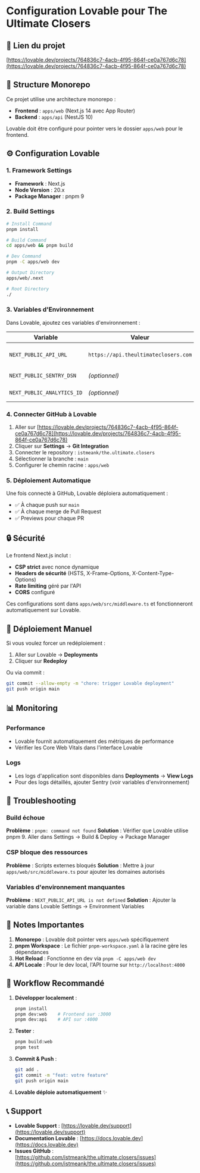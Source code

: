 # Configuration Lovable pour The Ultimate Closers

## 🔗 Lien du projet

[https://lovable.dev/projects/764836c7-4acb-4f95-864f-ce0a767d6c78](https://lovable.dev/projects/764836c7-4acb-4f95-864f-ce0a767d6c78)

## 📁 Structure Monorepo

Ce projet utilise une architecture monorepo :

- **Frontend** : `apps/web` (Next.js 14 avec App Router)
- **Backend** : `apps/api` (NestJS 10)

Lovable doit être configuré pour pointer vers le dossier `apps/web` pour le frontend.

## ⚙️ Configuration Lovable

### 1. Framework Settings

- **Framework** : Next.js
- **Node Version** : 20.x
- **Package Manager** : pnpm 9

### 2. Build Settings

```bash
# Install Command
pnpm install

# Build Command
cd apps/web && pnpm build

# Dev Command
pnpm -C apps/web dev

# Output Directory
apps/web/.next

# Root Directory
./
```

### 3. Variables d'Environnement

Dans Lovable, ajoutez ces variables d'environnement :

| Variable                   | Valeur                               | Description                |
| -------------------------- | ------------------------------------ | -------------------------- |
| `NEXT_PUBLIC_API_URL`      | `https://api.theultimateclosers.com` | URL de l'API en production |
| `NEXT_PUBLIC_SENTRY_DSN`   | _(optionnel)_                        | Sentry pour monitoring     |
| `NEXT_PUBLIC_ANALYTICS_ID` | _(optionnel)_                        | Google Analytics ID        |

### 4. Connecter GitHub à Lovable

1. Aller sur [https://lovable.dev/projects/764836c7-4acb-4f95-864f-ce0a767d6c78](https://lovable.dev/projects/764836c7-4acb-4f95-864f-ce0a767d6c78)
2. Cliquer sur **Settings** → **Git Integration**
3. Connecter le repository : `istmeank/the.ultimate.closers`
4. Sélectionner la branche : `main`
5. Configurer le chemin racine : `apps/web`

### 5. Déploiement Automatique

Une fois connecté à GitHub, Lovable déploiera automatiquement :

- ✅ À chaque push sur `main`
- ✅ À chaque merge de Pull Request
- ✅ Previews pour chaque PR

## 🔒 Sécurité

Le frontend Next.js inclut :

- **CSP strict** avec nonce dynamique
- **Headers de sécurité** (HSTS, X-Frame-Options, X-Content-Type-Options)
- **Rate limiting** géré par l'API
- **CORS** configuré

Ces configurations sont dans `apps/web/src/middleware.ts` et fonctionneront automatiquement sur Lovable.

## 🚀 Déploiement Manuel

Si vous voulez forcer un redéploiement :

1. Aller sur Lovable → **Deployments**
2. Cliquer sur **Redeploy**

Ou via commit :

```bash
git commit --allow-empty -m "chore: trigger Lovable deployment"
git push origin main
```

## 📊 Monitoring

### Performance

- Lovable fournit automatiquement des métriques de performance
- Vérifier les Core Web Vitals dans l'interface Lovable

### Logs

- Les logs d'application sont disponibles dans **Deployments** → **View Logs**
- Pour des logs détaillés, ajouter Sentry (voir variables d'environnement)

## 🐛 Troubleshooting

### Build échoue

**Problème** : `pnpm: command not found`
**Solution** : Vérifier que Lovable utilise pnpm 9. Aller dans Settings → Build & Deploy → Package Manager

### CSP bloque des ressources

**Problème** : Scripts externes bloqués
**Solution** : Mettre à jour `apps/web/src/middleware.ts` pour ajouter les domaines autorisés

### Variables d'environnement manquantes

**Problème** : `NEXT_PUBLIC_API_URL is not defined`
**Solution** : Ajouter la variable dans Lovable Settings → Environment Variables

## 📝 Notes Importantes

1. **Monorepo** : Lovable doit pointer vers `apps/web` spécifiquement
2. **pnpm Workspace** : Le fichier `pnpm-workspace.yaml` à la racine gère les dépendances
3. **Hot Reload** : Fonctionne en dev via `pnpm -C apps/web dev`
4. **API Locale** : Pour le dev local, l'API tourne sur `http://localhost:4000`

## 🔄 Workflow Recommandé

1. **Développer localement** :

   ```bash
   pnpm install
   pnpm dev:web    # Frontend sur :3000
   pnpm dev:api    # API sur :4000
   ```

2. **Tester** :

   ```bash
   pnpm build:web
   pnpm test
   ```

3. **Commit & Push** :

   ```bash
   git add .
   git commit -m "feat: votre feature"
   git push origin main
   ```

4. **Lovable déploie automatiquement** ✨

## 📞 Support

- **Lovable Support** : [https://lovable.dev/support](https://lovable.dev/support)
- **Documentation Lovable** : [https://docs.lovable.dev](https://docs.lovable.dev)
- **Issues GitHub** : [https://github.com/istmeank/the.ultimate.closers/issues](https://github.com/istmeank/the.ultimate.closers/issues)
